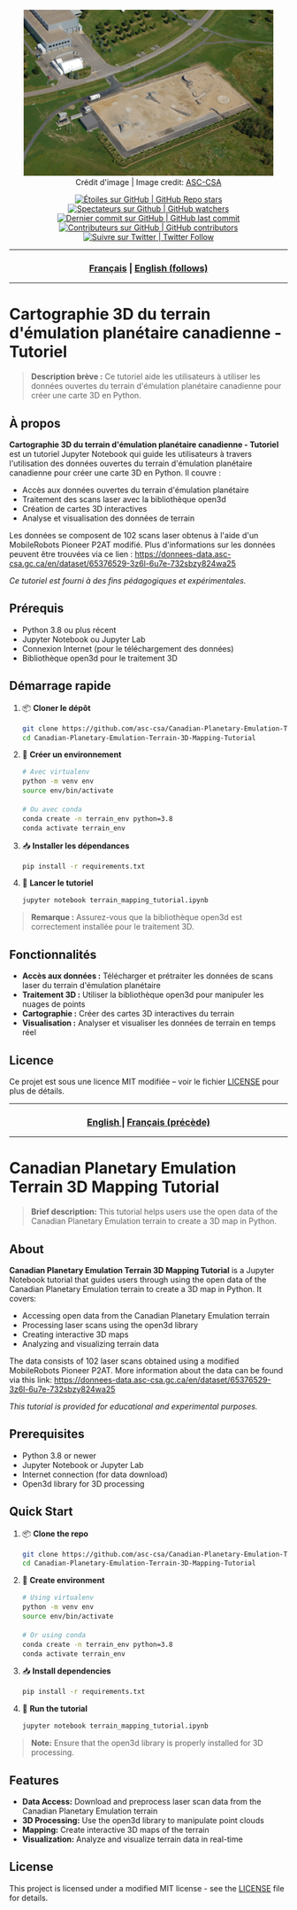 

<!-- Placeholder for tutorial image (required) -->
<p align="center">
   <img src="AT-(Planetary-Analogue-Terrain).jpg" alt="Canadian Planetary Emulation Terrain Image" height=300>
   <br> Crédit d'image | Image credit: <a href="https://www.asc-csa.gc.ca/eng/multimedia/search/image/8042">ASC-CSA</a>
</p>

<!-- Common badge header (required)
For changing the links, update the first four src=links and replace the section in the link of {{your-tutorial-name}} with the name of your tutorial seen in the url of the GitHub repository. -->
<p align="center">
    <a href="#stars">
        <img alt="Étoiles sur GitHub | GitHub Repo stars" src="https://img.shields.io/github/stars/asc-csa/Canadian-Planetary-Emulation-Terrain-3D-Mapping-Tutorial">
    </a>
    <a href="#watchers">
        <img alt="Spectateurs sur Github | GitHub watchers" src="https://img.shields.io/github/watchers/asc-csa/Canadian-Planetary-Emulation-Terrain-3D-Mapping-Tutorial">
    </a>
    <a href="https://github.com/asc-csa/Canadian-Planetary-Emulation-Terrain-3D-Mapping-Tutorial/commits/main">
        <img alt="Dernier commit sur GitHub | GitHub last commit" src="https://img.shields.io/github/last-commit/asc-csa/Canadian-Planetary-Emulation-Terrain-3D-Mapping-Tutorial">
    </a>
    <a href="https://github.com/asc-csa/Canadian-Planetary-Emulation-Terrain-3D-Mapping-Tutorial/graphs/contributors">
        <img alt="Contributeurs sur GitHub | GitHub contributors" src="https://img.shields.io/github/contributors/asc-csa/Canadian-Planetary-Emulation-Terrain-3D-Mapping-Tutorial">
    </a>
    <a href="https://twitter.com/intent/follow?screen_name=csa_asc">
        <img alt="Suivre sur Twitter | Twitter Follow" src="https://img.shields.io/twitter/follow/csa_asc?style=social">
    </a>
</p>

<!-- This should not need to be updated unless you change the "id" section of the title section (required) -->

---

<h3 align="center">
  <a href="#titre-du-projet">Français</a> |
  <a href="#project-title">English (follows)</a>
</h3>

---

<!-- ============ FRANÇAIS ============
An engaging title for the project (required)-->
<a id="titre-du-projet"></a>
# Cartographie 3D du terrain d'émulation planétaire canadienne - Tutoriel

<!-- A short summary phrase for the project (required)-->
> **Description brève :**
> Ce tutoriel aide les utilisateurs à utiliser les données ouvertes du terrain d'émulation planétaire canadienne pour créer une carte 3D en Python.


## À propos

<!-- Summary of the use of the tutorial (required)-->
**Cartographie 3D du terrain d'émulation planétaire canadienne - Tutoriel** est un tutoriel Jupyter Notebook qui guide les utilisateurs à travers l'utilisation des données ouvertes du terrain d'émulation planétaire canadienne pour créer une carte 3D en Python. Il couvre :

- Accès aux données ouvertes du terrain d'émulation planétaire
- Traitement des scans laser avec la bibliothèque open3d
- Création de cartes 3D interactives
- Analyse et visualisation des données de terrain

Les données se composent de 102 scans laser obtenus à l'aide d'un MobileRobots Pioneer P2AT modifié. Plus d'informations sur les données peuvent être trouvées via ce lien : https://donnees-data.asc-csa.gc.ca/en/dataset/65376529-3z6l-6u7e-732sbzy824wa25

*Ce tutoriel est fourni à des fins pédagogiques et expérimentales.*



<!-- Describe any requirements for the deployment (required) -->
## Prérequis

- Python 3.8 ou plus récent
- Jupyter Notebook ou Jupyter Lab
- Connexion Internet (pour le téléchargement des données)
- Bibliothèque open3d pour le traitement 3D



## Démarrage rapide
<!-- The process for setting up your tutorial. Use one of the following:
pip freeze > requirements.txt

The method above will likely require some level of cleaning to create a good requirements.txt. Alternatively, you can try pip-chill to help create a better cleaner requirements.txt.

pip install pip-chill
pip-chill --no-chill -v > requirements.txt

Or if you prefer to specify a conda environment:
conda env export --no-builds | grep -v "^prefix: " > environment.yml
 (required) -->
1. 📦 **Cloner le dépôt**
   ```bash
   git clone https://github.com/asc-csa/Canadian-Planetary-Emulation-Terrain-3D-Mapping-Tutorial.git
   cd Canadian-Planetary-Emulation-Terrain-3D-Mapping-Tutorial
   ```
2. 🐍 **Créer un environnement**
   ```bash
   # Avec virtualenv
   python -m venv env
   source env/bin/activate

   # Ou avec conda
   conda create -n terrain_env python=3.8
   conda activate terrain_env
   ```
3. 📥 **Installer les dépendances**
   ```bash
   pip install -r requirements.txt
   ```
4. 🚀 **Lancer le tutoriel**
   ```bash
   jupyter notebook terrain_mapping_tutorial.ipynb
   ```

> **Remarque :** Assurez-vous que la bibliothèque open3d est correctement installée pour le traitement 3D.



<!-- It can be helpflul to describe the different tools users will learn from your tutorial (optional) -->
## Fonctionnalités

- **Accès aux données :** Télécharger et prétraiter les données de scans laser du terrain d'émulation planétaire
- **Traitement 3D :** Utiliser la bibliothèque open3d pour manipuler les nuages de points
- **Cartographie :** Créer des cartes 3D interactives du terrain
- **Visualisation :** Analyser et visualiser les données de terrain en temps réel



<!-- The standard license required for ASC-CSA tutorials (required) -->
## Licence

Ce projet est sous une licence MIT modifiée – voir le fichier [LICENSE](https://github.com/asc-csa/Canadian-Planetary-Emulation-Terrain-3D-Mapping-Tutorial/blob/main/LICENSE.txt) pour plus de détails.


<!-- This should not need to be updated unless you change the "id" section of the title section (required) -->

---

<h3 align="center">
  <a href="#project-title">English </a> |
  <a href="#titre-du-projet">Français (précède)</a>
</h3>

---

<!-- ============ English ============
An engaging title for the project (required)-->
<a id="project-title"></a>
# Canadian Planetary Emulation Terrain 3D Mapping Tutorial

<!-- A short summary phrase for the project (required)-->
> **Brief description:**
> This tutorial helps users use the open data of the Canadian Planetary Emulation terrain to create a 3D map in Python.


<!-- Summary of the use of the tutorial (required)-->
## About

**Canadian Planetary Emulation Terrain 3D Mapping Tutorial** is a Jupyter Notebook tutorial that guides users through using the open data of the Canadian Planetary Emulation terrain to create a 3D map in Python. It covers:

- Accessing open data from the Canadian Planetary Emulation terrain
- Processing laser scans using the open3d library
- Creating interactive 3D maps
- Analyzing and visualizing terrain data

The data consists of 102 laser scans obtained using a modified MobileRobots Pioneer P2AT. More information about the data can be found via this link: https://donnees-data.asc-csa.gc.ca/en/dataset/65376529-3z6l-6u7e-732sbzy824wa25

*This tutorial is provided for educational and experimental purposes.*



<!-- Describe any requirements for the deployment (required) -->
## Prerequisites

- Python 3.8 or newer
- Jupyter Notebook or Jupyter Lab
- Internet connection (for data download)
- Open3d library for 3D processing



## Quick Start
<!-- The process for setting up your tutorial. Use one of the following:
pip freeze > requirements.txt

The method above will likely require some level of cleaning to create a good requirements.txt. Alternatively, you can try pip-chill to help create a better cleaner requirements.txt.

pip install pip-chill
pip-chill --no-chill -v > requirements.txt

Or if you prefer to specify a conda environment:
conda env export --no-builds | grep -v "^prefix: " > environment.yml
 (required) -->

1. 📦 **Clone the repo**
   ```bash
   git clone https://github.com/asc-csa/Canadian-Planetary-Emulation-Terrain-3D-Mapping-Tutorial.git
   cd Canadian-Planetary-Emulation-Terrain-3D-Mapping-Tutorial
   ```
2. 🐍 **Create environment**
   ```bash
   # Using virtualenv
   python -m venv env
   source env/bin/activate

   # Or using conda
   conda create -n terrain_env python=3.8
   conda activate terrain_env
   ```
3. 📥 **Install dependencies**
   ```bash
   pip install -r requirements.txt
   ```
4. 🚀 **Run the tutorial**
   ```bash
   jupyter notebook terrain_mapping_tutorial.ipynb
   ```

> **Note:** Ensure that the open3d library is properly installed for 3D processing.



<!-- It can be helpflul to describe the different tools users will learn from your tutorial (optional) -->
## Features

- **Data Access:** Download and preprocess laser scan data from the Canadian Planetary Emulation terrain
- **3D Processing:** Use the open3d library to manipulate point clouds
- **Mapping:** Create interactive 3D maps of the terrain
- **Visualization:** Analyze and visualize terrain data in real-time



<!-- The standard license required for ASC-CSA tutorials (required) -->
## License

This project is licensed under a modified MIT license - see the [LICENSE](https://github.com/asc-csa/Canadian-Planetary-Emulation-Terrain-3D-Mapping-Tutorial/blob/main/LICENSE.txt) file for details.
